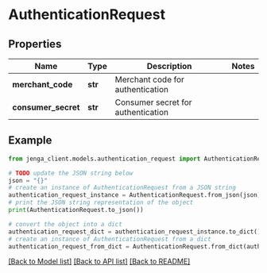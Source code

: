 # AuthenticationRequest


## Properties

Name | Type | Description | Notes
------------ | ------------- | ------------- | -------------
**merchant_code** | **str** | Merchant code for authentication | 
**consumer_secret** | **str** | Consumer secret for authentication | 

## Example

```python
from jenga_client.models.authentication_request import AuthenticationRequest

# TODO update the JSON string below
json = "{}"
# create an instance of AuthenticationRequest from a JSON string
authentication_request_instance = AuthenticationRequest.from_json(json)
# print the JSON string representation of the object
print(AuthenticationRequest.to_json())

# convert the object into a dict
authentication_request_dict = authentication_request_instance.to_dict()
# create an instance of AuthenticationRequest from a dict
authentication_request_from_dict = AuthenticationRequest.from_dict(authentication_request_dict)
```
[[Back to Model list]](../README.md#documentation-for-models) [[Back to API list]](../README.md#documentation-for-api-endpoints) [[Back to README]](../README.md)


